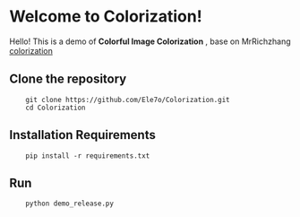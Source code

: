 # Welcome to Colorization!
Hello! This is a demo of **Colorful Image Colorization** , base on MrRichzhang [colorization](https://github.com/richzhang)



## Clone **the repository**

```
	git clone https://github.com/Ele7o/Colorization.git
	cd Colorization
```

##  Installation Requirements
```
	pip install -r requirements.txt
```

## Run
```
	python demo_release.py
```
